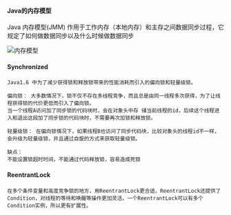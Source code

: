 #### Java的内存模型

Java 内存模型(JMM) 作用于工作内存（本地内存）和主存之间数据同步过程，它规定了如何做数据同步以及什么时候做数据同步

![内存模型](E:\git_person_local\github\java_study\raladmin\raladmin-study\src\main\resource\并发学习\图片\内存模型.png)



#### Synchronized

```
Java1.6 中为了减少获得锁和释放锁带来的性能消耗而引入的偏向锁和轻量级锁。

偏向锁： 大多数情况下，锁不仅不存在多线程竞争，而且总是由同一线程多次获得，为了让线程获得锁的代价更低而引入了偏向锁。
当一个线程A访问加了同步锁的代码块时，会在对象头中存 储当前线程的id，后续这个线程进入和退出这段加了同步锁的代码块时，不需要再次加锁和释放锁。

轻量级锁： 在偏向锁情况下，如果线程B也访问了同步代码块，比较对象头的线程id不一样，会升级为轻量级锁，并且通过自旋的方式来获取轻量级锁。

缺点：
不能设置锁超时时间，不能通过代码释放锁，容易造成死锁
```



#### ReentrantLock

```
在多个条件变量和高度竞争锁的地方，用ReentrantLock更合适，ReentrantLock还提供了Condition，对线程的等待和唤醒等操作更加灵活，一个ReentrantLock可以有多个Condition实例，所以更有扩展性。
```

